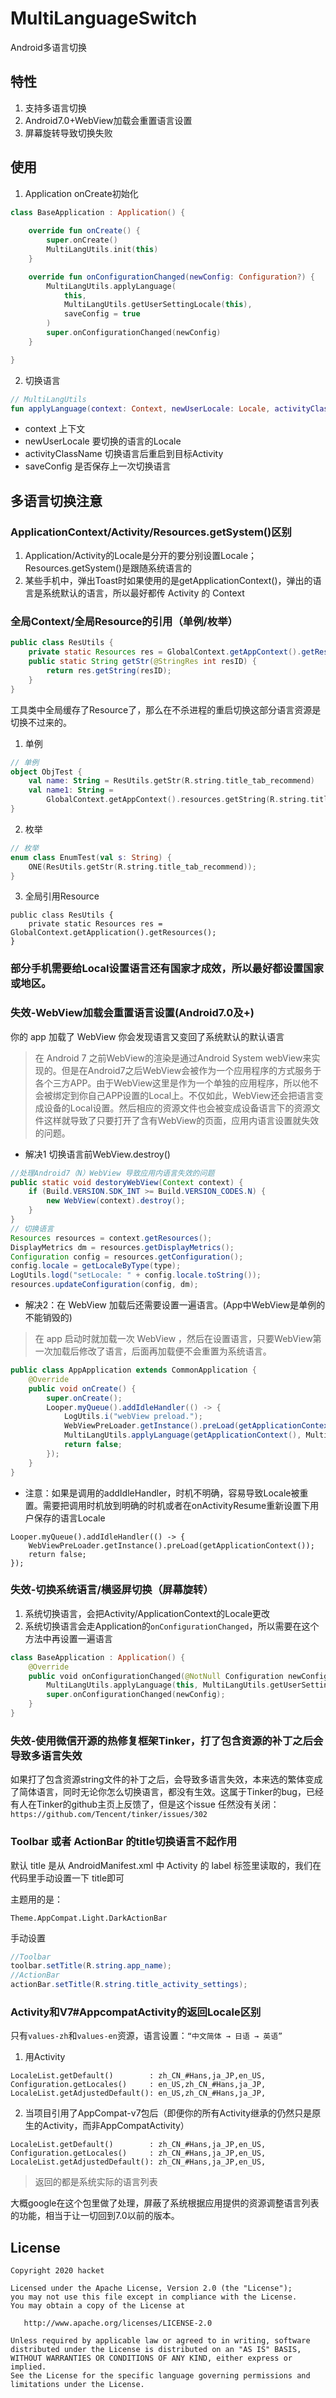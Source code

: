 # MultiLanguageSwitch

Android多语言切换

## 特性
1. 支持多语言切换
2. Android7.0+WebView加载会重置语言设置
3. 屏幕旋转导致切换失败

## 使用
1. Application onCreate初始化
```kotlin
class BaseApplication : Application() {
    
    override fun onCreate() {
        super.onCreate()
        MultiLangUtils.init(this)
    }

    override fun onConfigurationChanged(newConfig: Configuration?) {
        MultiLangUtils.applyLanguage(
            this,
            MultiLangUtils.getUserSettingLocale(this),
            saveConfig = true
        )
        super.onConfigurationChanged(newConfig)
    }

}
```
2. 切换语言
```kotlin
// MultiLangUtils
fun applyLanguage(context: Context, newUserLocale: Locale, activityClassName: String? = null, saveConfig: Boolean = false)
```
- context 上下文
- newUserLocale 要切换的语言的Locale
- activityClassName 切换语言后重启到目标Activity
- saveConfig 是否保存上一次切换语言

## 多语言切换注意

### ApplicationContext/Activity/Resources.getSystem()区别

1. Application/Activity的Locale是分开的要分别设置Locale；Resources.getSystem()是跟随系统语言的
2. 某些手机中，弹出Toast时如果使用的是getApplicationContext()，弹出的语言是系统默认的语言，所以最好都传 Activity 的 Context

### 全局Context/全局Resource的引用（单例/枚举）
```java
public class ResUtils {
    private static Resources res = GlobalContext.getAppContext().getResources();
    public static String getStr(@StringRes int resID) {
        return res.getString(resID);
    }
}
```
工具类中全局缓存了Resource了，那么在不杀进程的重启切换这部分语言资源是切换不过来的。

1. 单例
```kotlin
// 单例
object ObjTest {
    val name: String = ResUtils.getStr(R.string.title_tab_recommend)
    val name1: String =
        GlobalContext.getAppContext().resources.getString(R.string.title_tab_recommend)
}
```

2. 枚举
```kotlin
// 枚举
enum class EnumTest(val s: String) {
    ONE(ResUtils.getStr(R.string.title_tab_recommend));
}
```

3. 全局引用Resource
```
public class ResUtils {
    private static Resources res = GlobalContext.getApplication().getResources();
}
```

### 部分手机需要给Local设置语言还有国家才成效，所以最好都设置国家或地区。


### 失效-WebView加载会重置语言设置(Android7.0及+)

你的 app 加载了 WebView 你会发现语言又变回了系统默认的默认语言
> 在 Android 7 之前WebView的渲染是通过Android System webView来实现的。但是在Android7之后WebView会被作为一个应用程序的方式服务于各个三方APP。由于WebView这里是作为一个单独的应用程序，所以他不会被绑定到你自己APP设置的Local上。不仅如此，WebView还会把语言变成设备的Local设置。然后相应的资源文件也会被变成设备语言下的资源文件这样就导致了只要打开了含有WebView的页面，应用内语言设置就失效的问题。

* 解决1 切换语言前WebView.destroy()
```java
//处理Android7（N）WebView 导致应用内语言失效的问题
public static void destoryWebView(Context context) {
    if (Build.VERSION.SDK_INT >= Build.VERSION_CODES.N) {
        new WebView(context).destroy();
    }
}
// 切换语言
Resources resources = context.getResources();
DisplayMetrics dm = resources.getDisplayMetrics();
Configuration config = resources.getConfiguration();
config.locale = getLocaleByType(type);
LogUtils.logd("setLocale: " + config.locale.toString());
resources.updateConfiguration(config, dm);
```

* 解决2：在 WebView 加载后还需要设置一遍语言。(App中WebView是单例的不能销毁的)
> 在 app 启动时就加载一次 WebView ，然后在设置语言，只要WebView第一次加载后修改了语言，后面再加载便不会重置为系统语言。
```java
public class AppApplication extends CommonApplication {
    @Override
    public void onCreate() {
        super.onCreate();
        Looper.myQueue().addIdleHandler(() -> {
            LogUtils.i("webView preload.");
            WebViewPreLoader.getInstance().preLoad(getApplicationContext());
            MultiLangUtils.applyLanguage(getApplicationContext(), MultiLangUtils.getUserSettingLocale(getApplicationContext()), null);
            return false;
        });
    }
}
```

* 注意：如果是调用的addIdleHandler，时机不明确，容易导致Locale被重置。需要把调用时机放到明确的时机或者在onActivityResume重新设置下用户保存的语言Locale
```
Looper.myQueue().addIdleHandler(() -> {
    WebViewPreLoader.getInstance().preLoad(getApplicationContext());
    return false;
});
```


### 失效-切换系统语言/横竖屏切换（屏幕旋转）
1. 系统切换语言，会把Activity/ApplicationContext的Locale更改
2. 系统切换语言会走Application的`onConfigurationChanged`，所以需要在这个方法中再设置一遍语言
```kotlin
class BaseApplication : Application() {
    @Override
    public void onConfigurationChanged(@NotNull Configuration newConfig) {
        MultiLangUtils.applyLanguage(this, MultiLangUtils.getUserSettingLocale(this), null);
        super.onConfigurationChanged(newConfig);
    }
}
```

### 失效-使用微信开源的热修复框架Tinker，打了包含资源的补丁之后会导致多语言失效
如果打了包含资源string文件的补丁之后，会导致多语言失效，本来选的繁体变成了简体语言，同时无论你怎么切换语言，都没有生效。这属于Tinker的bug，已经有人在Tinker的github主页上反馈了，但是这个issue 任然没有关闭：`https://github.com/Tencent/tinker/issues/302`


### Toolbar 或者 ActionBar 的title切换语言不起作用

默认 title 是从 AndroidManifest.xml 中 Activity 的 label 标签里读取的，我们在代码里手动设置一下 title即可

主题用的是：
```
Theme.AppCompat.Light.DarkActionBar
```

手动设置
```java
//Toolbar
toolbar.setTitle(R.string.app_name);
//ActionBar
actionBar.setTitle(R.string.title_activity_settings);
```

### Activity和V7#AppcompatActivity的返回Locale区别
只有`values-zh`和`values-en`资源，语言设置：`“中文简体 → 日语 → 英语”`

1. 用Activity
```
LocaleList.getDefault()        : zh_CN_#Hans,ja_JP,en_US,
Configuration.getLocales()     : en_US,zh_CN_#Hans,ja_JP,
LocaleList.getAdjustedDefault(): en_US,zh_CN_#Hans,ja_JP,
```
2. 当项目引用了AppCompat-v7包后（即便你的所有Activity继承的仍然只是原生的Activity，而非AppCompatActivity）
```
LocaleList.getDefault()        : zh_CN_#Hans,ja_JP,en_US,
Configuration.getLocales()     : zh_CN_#Hans,ja_JP,en_US,
LocaleList.getAdjustedDefault(): zh_CN_#Hans,ja_JP,en_US,
```
> 返回的都是系统实际的语言列表

大概google在这个包里做了处理，屏蔽了系统根据应用提供的资源调整语言列表的功能，相当于让一切回到7.0以前的版本。


## License

    Copyright 2020 hacket

    Licensed under the Apache License, Version 2.0 (the "License");
    you may not use this file except in compliance with the License.
    You may obtain a copy of the License at

       http://www.apache.org/licenses/LICENSE-2.0

    Unless required by applicable law or agreed to in writing, software
    distributed under the License is distributed on an "AS IS" BASIS,
    WITHOUT WARRANTIES OR CONDITIONS OF ANY KIND, either express or implied.
    See the License for the specific language governing permissions and
    limitations under the License.